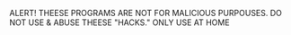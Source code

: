 ALERT! THEESE PROGRAMS ARE NOT FOR MALICIOUS PURPOUSES.
DO NOT USE & ABUSE THEESE "HACKS."
ONLY USE AT HOME

